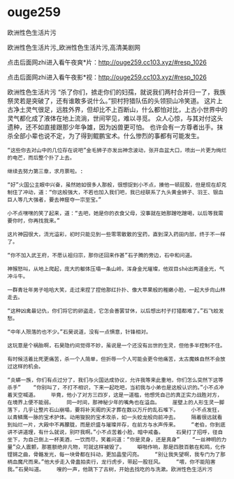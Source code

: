 # ouge259
欧洲性色生活片污

欧洲性色生活片污_欧洲性色生活片污,高清美剧网

点击后面网zhi进入看午夜爽*片：http://ouge259.cc103.xyz/#resp_1026

点击后面网zhi进入看午夜影*视：http://ouge259.cc103.xyz/#resp_1026

欧洲性色生活片污    “杀了你们，掳走你们的妇孺，就说我们两村合并归一了，我族祭灵若是突破了，还有谁敢多说什么。”狈村狩猎队伍的头领狈山冷笑道。    这片上古净土灵气很足，远胜外界，但却比不上百断山，什么都怕对比，上古小世界中的灵气都化成了液体在地上流淌，世间罕见，难以寻觅。    众人心惊，与其对付这头遗种，还不如直接跟那少年争雄，因为凶兽更可怕。    也许会有一方尊者出手。抹杀全部小辈也说不定，为了得到鲲鹏宝术。什么惨烈的事都有可能发生。

    “这些你去对山中的几位存在说吧”金毛狮子亦发出神念波动，张开血盆大口，喷出一片更为绚烂的电芒，而后整个扑了上去。

    继续去努力第三章，求月票啦。:

    “好”火国公主眼中兴奋，虽然她如很多人那般，很想捉到小不点，揍他一顿屁股，但是现在却克制住了冲动，道：“你这般强大，不若也加入我们吧，我已经联系了九头黄金狮子、羽王、银血巨人等几大强者，要去神窟夺一宗至宝。”

    小不点嘿嘿的笑了起来，道：“去吧，她是你的衣食父母，没事就在她那蹭吃蹭喝，以后等我需要你时，你再找我来。”

    这片神园很大，流光溢彩，初时只能见到一些零零散散的宝药，直到深入药田内部，终于不一样了。

    “你不加入武王府，不愿认祖归宗，那你还回来作甚”石子腾的旁边，石中和问道。

    神猴怒叫，从地上爬起，庞大的躯体压塌一条山岭，浑身金光璀璨，他双目shè出两道金光，气冲斗牛。

    一群青壮年男子哈哈大笑，走过来捏了捏他那红扑扑、像大苹果般的稚嫩小脸，一起大步向山林走去。

    “这种凶禽最记仇，你们将它的卵盗走，它怎会善罢甘休，以后想出村子打猎都难了。”石飞蛟发愁。

    “中年人殒落的也不少。”石昊说道，没有一点惧意，针锋相对。

    这玩意是个祸胎啊，石昊隐约间觉得不妙，虽说是一个还没有出世的生灵，但他多半控制不住。

    有时候活着比死更痛苦，杀一个人简单，但折辱一个人可能会更令他痛苦，太古魔蛛自然不会放过这样的机会。

    “炎蟒一族，你们有点过分了，我们与火国达成协议，允许我等来此重地，你们怎么突然下这等杀手”    “你别叫了，不打不相识，下来一起吃吧，当初我与小弟也是这般认识的。”小不点冲着天空喊道。    毕竟，他小了对方三四岁，这是一道槛，他想凭自己的真正实力战胜对方，在境界上便不能弱。    同一时间，那神秘少年的嘴角也在溢血。    崖壁上的人形生灵一脚落下，几乎让整片石山崩塌，要将补天阁的天才葬在数以万斤的乱石堆下。    小不点发狂，以青鳞鹰一脉的宝术护体。动用狻猊的宝术攻杀，如一头蛟龙般向前冲去。    隔着很远就看到灿烂一片，大殿中不再朦胧，而是炽盛与璀璨并存，在前方与水声传来。    “老伯，你到底讲不讲道理，有什么就说，别吓我啊。”小不点苦着小脸，暗中戒备。    石昊打了招呼，径自坐下，为自己倒上一杯美酒，一饮而尽，笑着问道：“你是灵身，还是真身”    “一丝神明的力量”众人震颤，那匾额绝非凡物，可就这样被毁了。    噼啪作响，那是四肢百骸在和鸣，化作铿锵之曲，骨骼发光，每一块骨都在抖动，更加晶莹闪亮。    “别让我失望啊，我专门为了那柄血魔尺而来。”他大步走入骨蛊拍卖行，龙行虎步，带起一股狂风。    “喂，你不能陷害我。”石昊叫道。    嗖的一声，他跳下了古树，开始去找吃的与洗漱。欧洲性色生活片污
